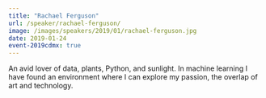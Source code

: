 ```yaml
---
title: "Rachael Ferguson"
url: /speaker/rachael-ferguson/
image: /images/speakers/2019/01/rachael-ferguson.jpg
date: 2019-01-24
event-2019cdmx: true
---
```


An avid lover of data, plants, Python, and sunlight. In machine learning I have found an environment where I can explore my passion, the overlap of art and technology.